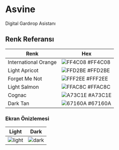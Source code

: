 
# Asvine

Digital Gardırop Asistanı
## Renk Referansı

| Renk             | Hex                                                                |
| ----------------- | ------------------------------------------------------------------ |
| International Orange | ![FF4C08](https://user-images.githubusercontent.com/56636365/193254416-c71e574b-4354-49e1-9e2a-f0ede604774e.png) #FF4C08 |
| Light Apricot | ![FFD2BE](https://user-images.githubusercontent.com/56636365/193254377-f2580be8-36c8-432c-ac89-8f76538439ed.png) #FFD2BE |
| Forget Me Not | ![FFF2EE](https://user-images.githubusercontent.com/56636365/193254315-cdd1293a-feda-4271-a232-65b577103109.png) #FFF2EE |
| Light Salmon | ![FFAC8C](https://user-images.githubusercontent.com/56636365/193254224-413e2a12-30a3-4021-96b1-d71ba7623baf.png) #FFAC8C | 
| Cognac | ![A73C1E](https://user-images.githubusercontent.com/56636365/193253989-d65eb98a-93ae-4009-9429-e71b27f1016d.png) #A73C1E | 
| Dark Tan | ![67160A](https://user-images.githubusercontent.com/56636365/193253627-e529984b-9a29-42fe-8b64-8b61bff5df7d.png) #67160A | 

### Ekran Önizlemesi

| Light             | Dark                                                                |
| ----------------- | ------------------------------------------------------------------ |
| ![light](https://user-images.githubusercontent.com/56636365/193236789-350f2102-fb17-406e-bfe6-1336a3072d5d.png) | ![dark](https://user-images.githubusercontent.com/56636365/193237451-f7ef5407-6674-4211-b4cb-e4283e974adf.png) |
  
